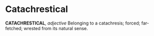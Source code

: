 # Catachrestical

**CATACHRESTICAL**, _adjective_ Belonging to a catachresis; forced; far-fetched; wrested from its natural sense.